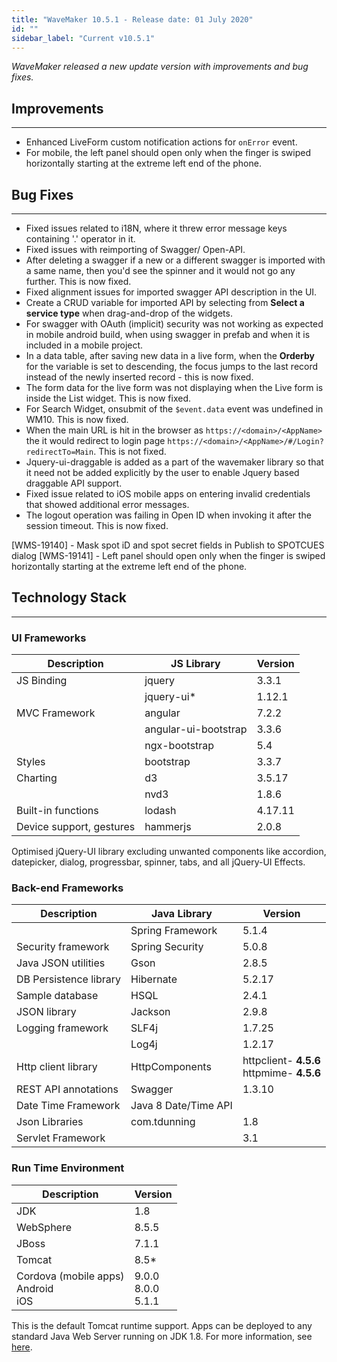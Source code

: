 ```yaml
---
title: "WaveMaker 10.5.1 - Release date: 01 July 2020"
id: ""
sidebar_label: "Current v10.5.1"
---
```

*WaveMaker released a new update version with improvements and bug fixes.*

## Improvements

---

- Enhanced LiveForm custom notification actions for `onError` event.
- For mobile, the left panel should open only when the finger is swiped horizontally starting at the extreme left end of the phone.

## Bug Fixes

---

- Fixed issues related to i18N, where it threw error message keys containing '.' operator in it.
- Fixed issues with reimporting of Swagger/ Open-API.
- After deleting a swagger if a new  or a different swagger is imported with a same name, then you'd see the spinner and it would not go any further. This is now fixed.
- Fixed alignment issues for imported swagger API description in the UI.
- Create a CRUD variable for imported API by selecting from **Select a service type** when drag-and-drop of the widgets.
- For swagger with OAuth (implicit) security was not working as expected in mobile android build, when using swagger in prefab and when it is included in a mobile project.
- In a data table, after saving new data in a live form, when the **Orderby** for the variable is set to descending, the focus jumps to the last record instead of the newly inserted record - this is now fixed.
- The form data for the live form was not displaying when the Live form is inside the List widget. This is now fixed.
- For Search Widget, onsubmit of the `$event.data` event was undefined in WM10. This is now fixed.
- When the main URL is hit in the browser as `https://<domain>/<AppName>` the it would redirect to login page `https://<domain>/<AppName>/#/Login?redirectTo=Main`. This is not fixed.
- Jquery-ui-draggable is added as a part of the wavemaker library so that it need not be added explicitly by the user to enable Jquery based draggable API support.
- Fixed issue related to iOS mobile apps on entering invalid credentials that showed additional error messages. 
- The logout operation was failing in Open ID when invoking it after the session timeout. This is now fixed.


[WMS-19140] - Mask spot iD and spot secret fields in Publish to SPOTCUES dialog
[WMS-19141] - Left panel should open only when the finger is swiped horizontally starting at the extreme left end of the phone.


## Technology Stack

---

### UI Frameworks

| Description | JS Library | Version |
| --- | --- | --- |
| JS Binding | jquery | 3.3.1 |
|  | jquery-ui* | 1.12.1 |
| MVC Framework | angular | 7.2.2 |
|  | angular-ui-bootstrap | 3.3.6 |
|  | ngx-bootstrap | 5.4|
| Styles | bootstrap | 3.3.7 |
| Charting | d3 | 3.5.17 |
|  | nvd3 | 1.8.6 |
| Built-in functions | lodash | 4.17.11 |
| Device support, gestures | hammerjs | 2.0.8 |

Optimised jQuery-UI library excluding unwanted components like accordion, datepicker, dialog, progressbar, spinner, tabs, and all jQuery-UI Effects.

### Back-end Frameworks

| Description | Java Library | Version |
| --- | --- | --- |
|  | Spring Framework |5.1.4 |
| Security framework | Spring Security | 5.0.8 |
| Java JSON utilities | Gson |2.8.5 |
| DB Persistence library | Hibernate |5.2.17 |
| Sample database | HSQL |2.4.1 |
| JSON library | Jackson |2.9.8 |
| Logging framework | SLF4j |1.7.25 |
|  | Log4j | 1.2.17 |
| Http client library | HttpComponents |httpclient- **4.5.6** <br> httpmime- **4.5.6** |
| REST API annotations | Swagger | 1.3.10 |
| Date Time Framework | Java 8 Date/Time API |  |
| Json Libraries | com.tdunning |  1.8 |
| Servlet Framework |  | 3.1 |

### Run Time Environment

| Description | Version |
| --- | --- |
| JDK | 1.8 |
| WebSphere | 8.5.5 |
| JBoss | 7.1.1 |
| Tomcat | 8.5* |
| Cordova (mobile apps) <br> Android <br> iOS | 9.0.0 <br> 8.0.0  <br> 5.1.1 |


This is the default Tomcat runtime support. Apps can be deployed to any standard Java Web Server running on JDK 1.8. For more information, see [here](/learn/app-development/deployment/deployment-web-server).
